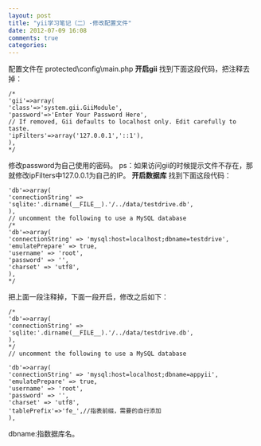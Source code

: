 ```yaml
---
layout: post
title: "yii学习笔记（二）-修改配置文件"
date: 2012-07-09 16:08
comments: true
categories: 
---
```


配置文件在 protected\config\main.php **开启gii** 找到下面这段代码，把注释去掉： 
    
    
    /*
    'gii'=>array(
    'class'=>'system.gii.GiiModule',
    'password'=>'Enter Your Password Here',
    // If removed, Gii defaults to localhost only. Edit carefully to taste.
    'ipFilters'=>array('127.0.0.1','::1'),
    ),
    */

修改password为自己使用的密码。 ps：如果访问gii的时候提示文件不存在，那就修改ipFilters中127.0.0.1为自己的IP。 **开启数据库** 找到下面这段代码： 
    
    
    'db'=>array(
    'connectionString' => 'sqlite:'.dirname(__FILE__).'/../data/testdrive.db',
    ),
    // uncomment the following to use a MySQL database
    /*
    'db'=>array(
    'connectionString' => 'mysql:host=localhost;dbname=testdrive',
    'emulatePrepare' => true,
    'username' => 'root',
    'password' => '',
    'charset' => 'utf8',
    ),
    */

把上面一段注释掉，下面一段开启，修改之后如下： 
    
    
    /*
    'db'=>array(
    'connectionString' => 'sqlite:'.dirname(__FILE__).'/../data/testdrive.db',
    ),
    */
    // uncomment the following to use a MySQL database
    
    'db'=>array(
    'connectionString' => 'mysql:host=localhost;dbname=appyii',
    'emulatePrepare' => true,
    'username' => 'root',
    'password' => '',
    'charset' => 'utf8',
    'tablePrefix'=>'fe_',//指表前缀，需要的自行添加
    ),

dbname:指数据库名。